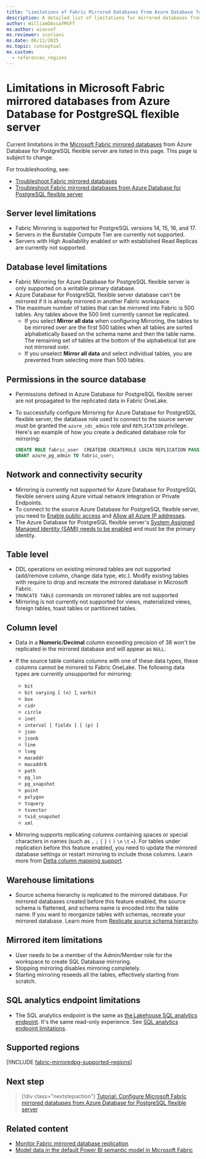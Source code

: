 ```yaml
---
title: "Limitations of Fabric Mirrored Databases From Azure Database for PostgreSQL flexible server"
description: A detailed list of limitations for mirrored databases from Azure Database for PostgreSQL flexible server in Microsoft Fabric.
author: WilliamDAssafMSFT
ms.author: wiassaf
ms.reviewer: scoriani
ms.date: 06/11/2025
ms.topic: conceptual
ms.custom:
  - references_regions
---
```

# Limitations in Microsoft Fabric mirrored databases from Azure Database for PostgreSQL flexible server

Current limitations in the [Microsoft Fabric mirrored databases](overview.md) from Azure Database for PostgreSQL flexible server are listed in this page. This page is subject to change.

For troubleshooting, see:

- [Troubleshoot Fabric mirrored databases](troubleshooting.md)
- [Troubleshoot Fabric mirrored databases from Azure Database for PostgreSQL flexible server](azure-database-postgresql-troubleshoot.md)

## Server level limitations

- Fabric Mirroring is supported for PostgreSQL versions 14, 15, 16, and 17.
- Servers in the Burstable Compute Tier are currently not supported. 
- Servers with High Availability enabled or with established Read Replicas are currently not supported.

## Database level limitations

- Fabric Mirroring for Azure Database for PostgreSQL flexible server is only supported on a writable primary database.
- Azure Database for PostgreSQL flexible server database can't be mirrored if it is already mirrored in another Fabric workspace.
- The maximum number of tables that can be mirrored into Fabric is 500 tables. Any tables above the 500 limit currently cannot be replicated.
  - If you select **Mirror all data** when configuring Mirroring, the tables to be mirrored over are the first 500 tables when all tables are sorted alphabetically based on the schema name and then the table name. The remaining set of tables at the bottom of the alphabetical list are not mirrored over.
  - If you unselect **Mirror all data** and select individual tables, you are prevented from selecting more than 500 tables.

## Permissions in the source database

- Permissions defined in Azure Database for PostgreSQL flexible server are not propagated to the replicated data in Fabric OneLake.
- To successfully configure Mirroring for Azure Database for PostgreSQL flexible server, the database role used to connect to the source server must be granted the `azure_cdc_admin` role and `REPLICATION` privilege. Here's an example of how you create a dedicated database role for mirroring:

    ```sql
    CREATE ROLE fabric_user  CREATEDB CREATEROLE LOGIN REPLICATION PASSWORD '<strong password>';
    GRANT azure_pg_admin TO fabric_user;
    ```

## Network and connectivity security

- Mirroring is currently not supported for Azure Database for PostgreSQL flexible servers using Azure virtual network integration or Private Endpoints.
- To connect to the source Azure Database for PostgreSQL flexible server, you need to [Enable public access](/azure/postgresql/flexible-server/how-to-networking-servers-deployed-public-access-enable-public-access?tabs=portal-enable-public-access) and [Allow all Azure IP addresses](/azure/postgresql/flexible-server/concepts-networking-public#use-public-access-networking-with-azure-database-for-postgresql-flexible-server).
- The Azure Database for PostgreSQL flexible server's [System Assigned Managed Identity (SAMI) needs to be enabled](/azure/postgresql/flexible-server/how-to-configure-managed-identities-system-assigned) and must be the primary identity.

## Table level

- DDL operations on existing mirrored tables are not supported (add/remove column, change data type, etc.). Modify existing tables with require to drop and recreate the mirrored database in Microsoft Fabric.
- `TRUNCATE TABLE` commands on mirrored tables are not supported
- Mirroring is not currently not supported for views, materialized views, foreign tables, toast tables or partitioned tables.

## Column level

- Data in a **Numeric**/**Decimal** column exceeding precision of 38 won't be replicated in the mirrored database and will appear as `NULL`.
- If the source table contains columns with one of these data types, these columns cannot be mirrored to Fabric OneLake. The following data types are currently unsupported for mirroring:
    - `bit`
    - `bit varying [ (n) ]`, `varbit`
    - `box`
    - `cidr`
    - `circle`
    - `inet`
    - `interval [ fields ] [ (p) ]`
    - `json`
    - `jsonb`
    - `line`
    - `lseg`
    - `macaddr`
    - `macaddr8`
    - `path`
    - `pg_lsn`
    - `pg_snapshot`
    - `point`
    - `polygon`
    - `tsquery`
    - `tsvector`
    - `txid_snapshot`
    - `xml`

- Mirroring supports replicating columns containing spaces or special characters in names (such as  `,` `;` `{` `}` `(` `)` `\n` `\t` `=`). For tables under replication before this feature enabled, you need to update the mirrored database settings or restart mirroring to include those columns. Learn more from [Delta column mapping support](troubleshooting.md#delta-column-mapping-support).

## Warehouse limitations

- Source schema hierarchy is replicated to the mirrored database. For mirrored databases created before this feature enabled, the source schema is flattened, and schema name is encoded into the table name. If you want to reorganize tables with schemas, recreate your mirrored database. Learn more from [Replicate source schema hierarchy](troubleshooting.md#replicate-source-schema-hierarchy).

## Mirrored item limitations

- User needs to be a member of the Admin/Member role for the workspace to create SQL Database mirroring.  
- Stopping mirroring disables mirroring completely.  
- Starting mirroring reseeds all the tables, effectively starting from scratch.  

## SQL analytics endpoint limitations

- The SQL analytics endpoint is the same as [the Lakehouse SQL analytics endpoint](../../data-engineering/lakehouse-overview.md#lakehouse-sql-analytics-endpoint). It's the same read-only experience. See [SQL analytics endpoint limitations](../../data-warehouse/limitations.md#limitations-of-the-sql-analytics-endpoint).

## Supported regions

[!INCLUDE [fabric-mirroredpg-supported-regions](includes/fabric-mirroredpg-supported-regions.md)]

## Next step

> [!div class="nextstepaction"]
> [Tutorial: Configure Microsoft Fabric mirrored databases from Azure Database for PostgreSQL flexible server](azure-database-postgresql-tutorial.md)

## Related content

- [Monitor Fabric mirrored database replication](monitor.md)
- [Model data in the default Power BI semantic model in Microsoft Fabric](/fabric/data-warehouse/model-default-power-bi-dataset)
